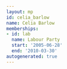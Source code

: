 ```yaml
---
layout: mp
id: celia_barlow
name: Celia Barlow
memberships:
- id: lab
  name: Labour Party
  start: '2005-06-28'
  end: '2010-03-30'
autogenerated: true
---
```

